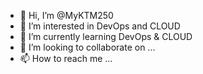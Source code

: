 - 👋 Hi, I’m @MyKTM250
- 👀 I’m interested in DevOps and CLOUD
- 🌱 I’m currently learning DevOps & CLOUD
- 💞️ I’m looking to collaborate on ...
- 📫 How to reach me ...

<!---
MyKTM250/Royal is a ✨ special ✨ repository because its `README.md` (this file) appears on your GitHub profile.
You can click the Preview link to take a look at your changes.
--->
